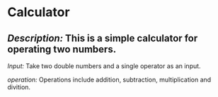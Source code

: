 # Calculator
*Description:* This is a simple calculator for operating two numbers.
---

*Input:* Take two double numbers and a single operator as an input.

*operation:* Operations include addition, subtraction, multiplication and divition.
